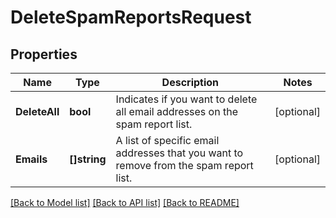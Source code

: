# DeleteSpamReportsRequest

## Properties

Name | Type | Description | Notes
------------ | ------------- | ------------- | -------------
**DeleteAll** | **bool** | Indicates if you want to delete all email addresses on the spam report list. |[optional] 
**Emails** | **[]string** | A list of specific email addresses that you want to remove from the spam report list. |[optional] 

[[Back to Model list]](../README.md#documentation-for-models) [[Back to API list]](../README.md#documentation-for-api-endpoints) [[Back to README]](../README.md)


